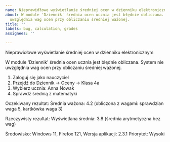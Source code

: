 ```yaml
---
name: Nieprawidłowe wyświetlanie średniej ocen w dzienniku elektronicznym
about: W module 'Dziennik' średnia ocen ucznia jest błędnie obliczana. System nie
  uwzględnia wag ocen przy obliczaniu średniej ważonej.
title: ''
labels: bug, calculation, grades
assignees: ''

---
```


Nieprawidłowe wyświetlanie średniej ocen w dzienniku elektronicznym

W module 'Dziennik' średnia ocen ucznia jest błędnie obliczana. System nie uwzględnia wag ocen przy obliczaniu średniej ważonej.

1. Zaloguj się jako nauczyciel
2. Przejdź do Dziennik → Oceny → Klasa 4a
3. Wybierz ucznia: Anna Nowak
4. Sprawdź średnią z matematyki

Oczekiwany rezultat: Średnia ważona: 4.2 (obliczona z wagami: sprawdzian waga 5, kartkówka waga 3)

Rzeczywisty rezultat: Wyświetlana średnia: 3.8 (średnia arytmetyczna bez wag)

Środowisko: Windows 11, Firefox 121, Wersja aplikacji: 2.3.1
Priorytet: Wysoki

